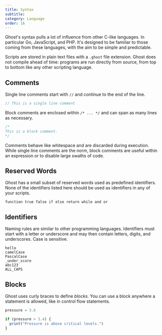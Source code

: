 ```yaml
---
title: Syntax
subtitle:
category: Language
order: 16
---
```


Ghost's syntax pulls a lot of influence from other C-like languages. In particular Go, JavaScript, and PHP. It's designed to be familiar to those coming from these languages, with the aim to be simple and predictable.

Scripts are stored in plain text files with a `.ghost` file extension. Ghost does not compile ahead of time: programs are run directly from source, from top to bottom like any other scripting language.

## Comments

Single line comments start with `//` and continue to the end of the line.

```typescript
// This is a single line comment
```

Block comments are enclosed within `/* ... */` and can span as many lines as necessary.

```typescript
/*
This is a block comment.
*/
```

Comments behave like whitespace and are discarded during execution. While single line comments are the norm, block comments are useful within an expression or to disable large swaths of code.

## Reserved Words

Ghost has a small subset of reserved words used as predefined identifiers. None of the identifiers listed here should be used as identifiers in any of your scripts.

```text
function true false if else return while and or
```

## Identifiers

Naming rules are similar to other programming languages. Identifiers must start with a letter or underscore and may then contain letters, digits, and underscores. Case is sensitive.

```
hello
camelCase
PascalCase
_under_score
abc123
ALL_CAPS
```

## Blocks

Ghost uses curly braces to define _blocks_. You can use a block anywhere a statement is allowed, like in control flow statements.

```typescript
pressure = 3.6

if (pressure > 3.4) {
  print("Pressure is above critical levels.")
}
```
